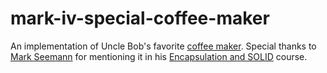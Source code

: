 mark-iv-special-coffee-maker
============================

An implementation of Uncle Bob's favorite [coffee maker](http://objectmentor.com/resources/articles/CoffeeMaker.pdf).  Special thanks to [Mark Seemann](https://twitter.com/ploeh) for mentioning it in his [Encapsulation and SOLID](http://beta.pluralsight.com/courses/encapsulation-solid) course.
